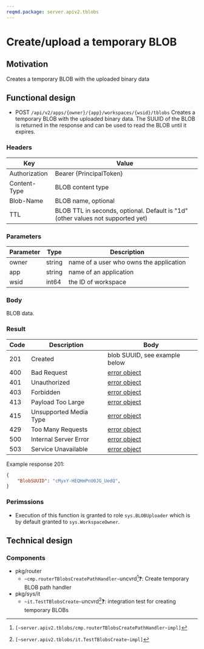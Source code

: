 ```yaml
---
reqmd.package: server.apiv2.tblobs
---
```


# Create/upload a temporary BLOB

## Motivation

Creates a temporary BLOB with the uploaded binary data

## Functional design

- POST `/api/v2/apps/{owner}/{app}/workspaces/{wsid}/tblobs`
Creates a temporary BLOB with the uploaded binary data. The SUUID of the BLOB is returned in the response and can be used to read the BLOB until it expires.

### Headers

| Key | Value |
| --- | --- |
| Authorization | Bearer {PrincipalToken} |
| Content-Type | BLOB content type |
| Blob-Name | BLOB name, optional |
| TTL | BLOB TTL in seconds, optional. Default is "1d" (other values not supported yet) |

### Parameters

| Parameter | Type | Description |
| --- | --- | --- |
| owner | string | name of a user who owns the application |
| app | string | name of an application |
| wsid | int64 | the ID of workspace |

### Body

BLOB data.

### Result

| Code | Description | Body |
| --- | --- | --- |
| 201 | Created | blob SUUID, see example below |
| 400 | Bad Request | [error object](errors.md) |
| 401 | Unauthorized | [error object](errors.md) |
| 403 | Forbidden | [error object](errors.md) |
| 413 | Payload Too Large | [error object](errors.md) |
| 415 | Unsupported Media Type | [error object](errors.md) |
| 429 | Too Many Requests | [error object](errors.md) |
| 500 | Internal Server Error | [error object](errors.md) |
| 503 | Service Unavailable | [error object](errors.md) |

Example response 201:

```json
{
    "BlobSUUID": "cMyxY-HEQHmPnU0JG_UedQ", 
}
```

### Perimssions

- Execution of this function is granted to role `sys.BLOBUploader` which is by default granted to `sys.WorkspaceOwner`.

## Technical design

### Components  

- pkg/router
  - `~cmp.routerTBlobsCreatePathHandler~`uncvrd[^1]❓: Create temporary BLOB path handler
- pkg/sys/it
  - `~it.TestTBlobsCreate~`uncvrd[^2]❓: integration test for creating temporary BLOBs  

[^1]: `[~server.apiv2.tblobs/cmp.routerTBlobsCreatePathHandler~impl]`
[^2]: `[~server.apiv2.tblobs/it.TestTBlobsCreate~impl]`
